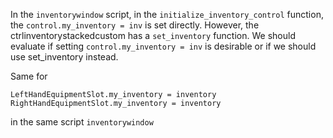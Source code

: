 In the `inventorywindow` script, in the `initialize_inventory_control` function, the `control.my_inventory = inv` is set directly. However, the ctrlinventorystackedcustom has a `set_inventory` function. We should evaluate if setting `control.my_inventory = inv` is desirable or if we should use set_inventory instead.

Same for 
```
LeftHandEquipmentSlot.my_inventory = inventory
RightHandEquipmentSlot.my_inventory = inventory
```
in the same script `inventorywindow`
